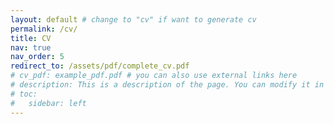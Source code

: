 ```yaml
---
layout: default # change to "cv" if want to generate cv 
permalink: /cv/
title: CV
nav: true
nav_order: 5
redirect_to: /assets/pdf/complete_cv.pdf
# cv_pdf: example_pdf.pdf # you can also use external links here
# description: This is a description of the page. You can modify it in '_pages/cv.md'. You can also change or remove the top pdf download button.
# toc:
#   sidebar: left
---
```


